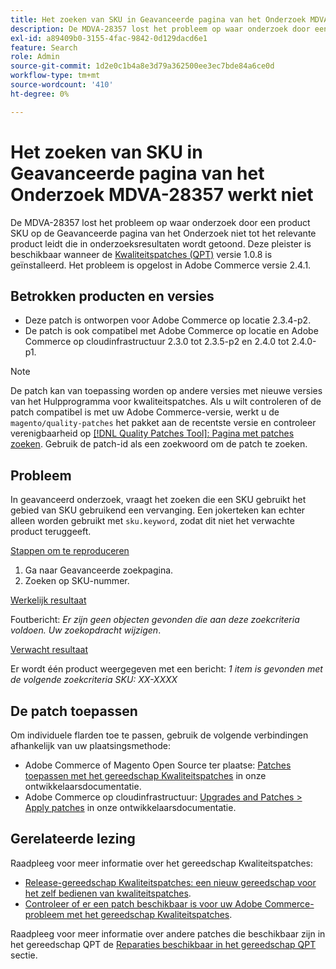 ```yaml
---
title: Het zoeken van SKU in Geavanceerde pagina van het Onderzoek MDVA-28357 werkt niet
description: De MDVA-28357 lost het probleem op waar onderzoek door een product SKU op de Geavanceerde pagina van het Onderzoek niet tot het relevante product leidt die in onderzoeksresultaten wordt getoond. Deze patch is beschikbaar wanneer [Quality Patches Tool (QPT)](/help/announcements/adobe-commerce-announcements/magento-quality-patches-released-new-tool-to-self-serve-quality-patches.md) v.1.0.8 is geïnstalleerd. Het probleem is opgelost in Adobe Commerce versie 2.4.1.
exl-id: a89409b0-3155-4fac-9842-0d129dacd6e1
feature: Search
role: Admin
source-git-commit: 1d2e0c1b4a8e3d79a362500ee3ec7bde84a6ce0d
workflow-type: tm+mt
source-wordcount: '410'
ht-degree: 0%

---
```


# Het zoeken van SKU in Geavanceerde pagina van het Onderzoek MDVA-28357 werkt niet

De MDVA-28357 lost het probleem op waar onderzoek door een product SKU op de Geavanceerde pagina van het Onderzoek niet tot het relevante product leidt die in onderzoeksresultaten wordt getoond. Deze pleister is beschikbaar wanneer de [Kwaliteitspatches (QPT)](/help/announcements/adobe-commerce-announcements/magento-quality-patches-released-new-tool-to-self-serve-quality-patches.md) versie 1.0.8 is geïnstalleerd. Het probleem is opgelost in Adobe Commerce versie 2.4.1.

## Betrokken producten en versies

* Deze patch is ontworpen voor Adobe Commerce op locatie 2.3.4-p2.
* De patch is ook compatibel met Adobe Commerce op locatie en Adobe Commerce op cloudinfrastructuur 2.3.0 tot 2.3.5-p2 en 2.4.0 tot 2.4.0-p1.

>[!NOTE]
>
>De patch kan van toepassing worden op andere versies met nieuwe versies van het Hulpprogramma voor kwaliteitspatches. Als u wilt controleren of de patch compatibel is met uw Adobe Commerce-versie, werkt u de `magento/quality-patches` het pakket aan de recentste versie en controleer verenigbaarheid op [[!DNL Quality Patches Tool]: Pagina met patches zoeken](https://devdocs.magento.com/quality-patches/tool.html#patch-grid). Gebruik de patch-id als een zoekwoord om de patch te zoeken.

## Probleem

In geavanceerd onderzoek, vraagt het zoeken die een SKU gebruikt het gebied van SKU gebruikend een vervanging. Een jokerteken kan echter alleen worden gebruikt met `sku.keyword`, zodat dit niet het verwachte product teruggeeft.

<u>Stappen om te reproduceren</u>

1. Ga naar Geavanceerde zoekpagina.
1. Zoeken op SKU-nummer.

<u>Werkelijk resultaat</u>

Foutbericht: *Er zijn geen objecten gevonden die aan deze zoekcriteria voldoen. Uw zoekopdracht wijzigen*.

<u>Verwacht resultaat</u>

Er wordt één product weergegeven met een bericht: *1 item is gevonden met de volgende zoekcriteria*  *SKU: XX-XXXX*

## De patch toepassen

Om individuele flarden toe te passen, gebruik de volgende verbindingen afhankelijk van uw plaatsingsmethode:

* Adobe Commerce of Magento Open Source ter plaatse: [Patches toepassen met het gereedschap Kwaliteitspatches](https://devdocs.magento.com/guides/v2.4/comp-mgr/patching/mqp.html) in onze ontwikkelaarsdocumentatie.
* Adobe Commerce op cloudinfrastructuur: [Upgrades and Patches > Apply patches](https://devdocs.magento.com/cloud/project/project-patch.html) in onze ontwikkelaarsdocumentatie.

## Gerelateerde lezing

Raadpleeg voor meer informatie over het gereedschap Kwaliteitspatches:

* [Release-gereedschap Kwaliteitspatches: een nieuw gereedschap voor het zelf bedienen van kwaliteitspatches](/help/announcements/adobe-commerce-announcements/magento-quality-patches-released-new-tool-to-self-serve-quality-patches.md).
* [Controleer of er een patch beschikbaar is voor uw Adobe Commerce-probleem met het gereedschap Kwaliteitspatches](/help/support-tools/patches-available-in-qpt-tool/check-patch-for-magento-issue-with-magento-quality-patches.md).

Raadpleeg voor meer informatie over andere patches die beschikbaar zijn in het gereedschap QPT de [Reparaties beschikbaar in het gereedschap QPT](https://support.magento.com/hc/en-us/sections/360010506631-Patches-available-in-QPT-tool-) sectie.
